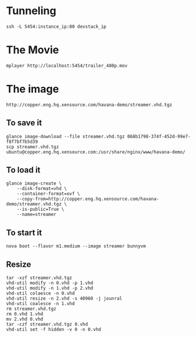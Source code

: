 # Tunneling

    ssh -L 5454:instance_ip:80 devstack_ip

# The Movie

    mplayer http://localhost:5454/trailer_480p.mov

# The image

    http://copper.eng.hq.xensource.com/havana-demo/streamer.vhd.tgz

## To save it

    glance image-download --file streamer.vhd.tgz 068b1798-374f-452d-99e7-f8f7bf7b5d39
    scp streamer.vhd.tgz ubuntu@copper.eng.hq.xensource.com:/usr/share/nginx/www/havana-demo/

## To load it

    glance image-create \
        --disk-format=vhd \
        --container-format=ovf \
        --copy-from=http://copper.eng.hq.xensource.com/havana-demo/streamer.vhd.tgz \
        --is-public=True \
        --name=streamer

## To start it

    nova boot --flavor m1.medium --image streamer bunnyvm

## Resize

    tar -xzf streamer.vhd.tgz
    vhd-util modify -n 0.vhd -p 1.vhd
    vhd-util modify -n 1.vhd -p 2.vhd
    vhd-util colaesce -n 0.vhd
    vhd-util resize -n 2.vhd -s 40960 -j jounral
    vhd-util coalesce -n 1.vhd
    rm streamer.vhd.tgz
    rm 0.vhd 1.vhd
    mv 2.vhd 0.vhd
    tar -czf streamer.vhd.tgz 0.vhd
    vhd-util set -f hidden -v 0 -n 0.vhd
